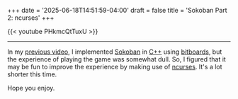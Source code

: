 +++
date = '2025-06-18T14:51:59-04:00'
draft = false
title = 'Sokoban Part 2: ncurses'
+++

{{< youtube PHkmcQtTuxU >}}

----

In my [previous video](sokoban-with-bitboards), I implemented [Sokoban](https://en.wikipedia.org/wiki/Sokoban) in [C++](https://cplusplus.com/) using [bitboards](https://en.wikipedia.org/wiki/Bitboard), but the experience of playing the game was somewhat dull. So, I figured that it may be fun to improve the experience by making use of [ncurses](https://invisible-island.net/ncurses/). It's a lot shorter this time.

Hope you enjoy.
